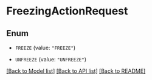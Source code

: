 # FreezingActionRequest

## Enum


* `FREEZE` (value: `"FREEZE"`)

* `UNFREEZE` (value: `"UNFREEZE"`)


[[Back to Model list]](../README.md#documentation-for-models) [[Back to API list]](../README.md#documentation-for-api-endpoints) [[Back to README]](../README.md)


